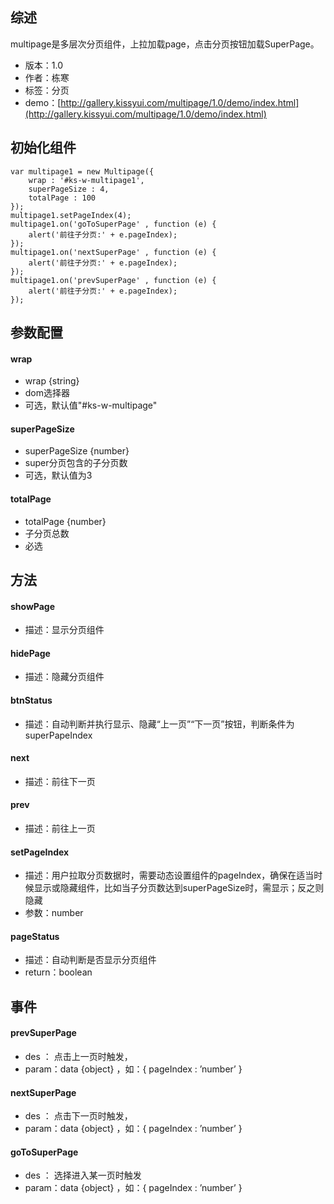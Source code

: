 ## 综述

multipage是多层次分页组件，上拉加载page，点击分页按钮加载SuperPage。

* 版本：1.0
* 作者：栋寒
* 标签：分页
* demo：[http://gallery.kissyui.com/multipage/1.0/demo/index.html](http://gallery.kissyui.com/multipage/1.0/demo/index.html)

## 初始化组件

    var multipage1 = new Multipage({
		wrap : '#ks-w-multipage1',
		superPageSize : 4,
		totalPage : 100
	});
	multipage1.setPageIndex(4);
	multipage1.on('goToSuperPage' , function (e) {
		alert('前往子分页:' + e.pageIndex);
	});
	multipage1.on('nextSuperPage' , function (e) {
		alert('前往子分页:' + e.pageIndex);
	});
	multipage1.on('prevSuperPage' , function (e) {
		alert('前往子分页:' + e.pageIndex);
	});

## 参数配置

#### wrap

* wrap {string} 
* dom选择器
* 可选，默认值"#ks-w-multipage"

#### superPageSize

* superPageSize {number}
* super分页包含的子分页数
* 可选，默认值为3

#### totalPage

* totalPage {number}
* 子分页总数
* 必选

## 方法

#### showPage
* 描述：显示分页组件

#### hidePage
* 描述：隐藏分页组件

#### btnStatus
* 描述：自动判断并执行显示、隐藏“上一页”“下一页”按钮，判断条件为superPapeIndex

#### next
* 描述：前往下一页

#### prev
* 描述：前往上一页

#### setPageIndex
* 描述：用户拉取分页数据时，需要动态设置组件的pageIndex，确保在适当时候显示或隐藏组件，比如当子分页数达到superPageSize时，需显示；反之则隐藏
* 参数：number


#### pageStatus
* 描述：自动判断是否显示分页组件
* return：boolean

## 事件

#### prevSuperPage
* des ： 点击上一页时触发，
* param：data {object}  ，如：{ pageIndex : ’number’ }


#### nextSuperPage
* des ： 点击下一页时触发，
* param：data {object}  ，如：{ pageIndex : ’number’ }

#### goToSuperPage
* des ： 选择进入某一页时触发
* param：data {object}  ，如：{ pageIndex : ’number’ }

